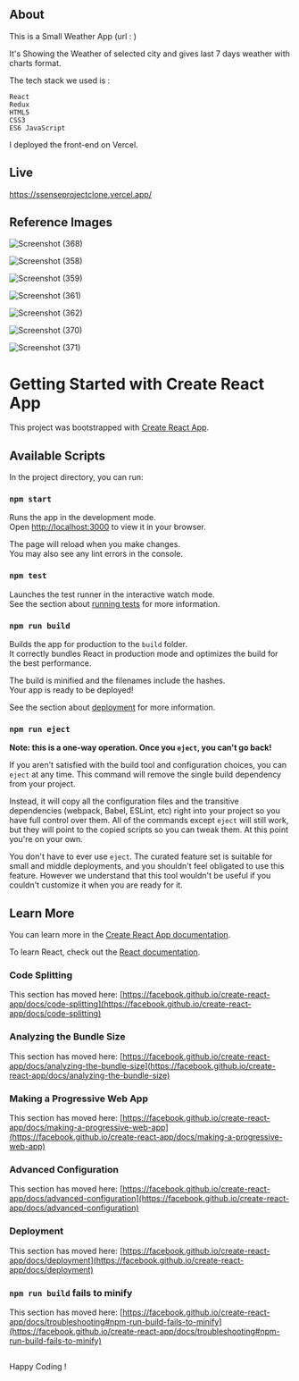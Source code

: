 ## About 

This is a Small Weather App (url : )

It's Showing the Weather of selected city and gives last 7 days weather with charts format.

The tech stack we used is :

    React
    Redux
    HTML5
    CSS3
    ES6 JavaScript


I deployed the front-end on Vercel.



## Live

https://ssenseprojectclone.vercel.app/

## Reference Images

![Screenshot (368)](https://user-images.githubusercontent.com/97461783/167412516-fb7700f9-d0e4-4732-9df6-9c11dfd2614d.png)

![Screenshot (358)](https://user-images.githubusercontent.com/97461783/167412562-1b099a35-9873-4d14-8a4c-ac19a7a1197b.png)

![Screenshot (359)](https://user-images.githubusercontent.com/97461783/167412599-7a950c93-56e3-47e3-8a6b-bca8030f548e.png)

![Screenshot (361)](https://user-images.githubusercontent.com/97461783/167412646-133bcc7f-3a2d-472e-b387-ef095e202294.png)

![Screenshot (362)](https://user-images.githubusercontent.com/97461783/167412726-8f738ac2-4f81-4bb6-a9c0-8c306d5ded7a.png)

![Screenshot (370)](https://user-images.githubusercontent.com/97461783/167415579-3da7d6b4-5340-4025-975a-49d5ebeb2c1b.png)

![Screenshot (371)](https://user-images.githubusercontent.com/97461783/167415591-a19aaf32-c9ee-469a-9d55-8cf12d10fdcb.png)



# Getting Started with Create React App

This project was bootstrapped with [Create React App](https://github.com/facebook/create-react-app).

## Available Scripts

In the project directory, you can run:

### `npm start`

Runs the app in the development mode.\
Open [http://localhost:3000](http://localhost:3000) to view it in your browser.

The page will reload when you make changes.\
You may also see any lint errors in the console.

### `npm test`

Launches the test runner in the interactive watch mode.\
See the section about [running tests](https://facebook.github.io/create-react-app/docs/running-tests) for more information.

### `npm run build`

Builds the app for production to the `build` folder.\
It correctly bundles React in production mode and optimizes the build for the best performance.

The build is minified and the filenames include the hashes.\
Your app is ready to be deployed!

See the section about [deployment](https://facebook.github.io/create-react-app/docs/deployment) for more information.

### `npm run eject`

**Note: this is a one-way operation. Once you `eject`, you can't go back!**

If you aren't satisfied with the build tool and configuration choices, you can `eject` at any time. This command will remove the single build dependency from your project.

Instead, it will copy all the configuration files and the transitive dependencies (webpack, Babel, ESLint, etc) right into your project so you have full control over them. All of the commands except `eject` will still work, but they will point to the copied scripts so you can tweak them. At this point you're on your own.

You don't have to ever use `eject`. The curated feature set is suitable for small and middle deployments, and you shouldn't feel obligated to use this feature. However we understand that this tool wouldn't be useful if you couldn't customize it when you are ready for it.

## Learn More

You can learn more in the [Create React App documentation](https://facebook.github.io/create-react-app/docs/getting-started).

To learn React, check out the [React documentation](https://reactjs.org/).

### Code Splitting

This section has moved here: [https://facebook.github.io/create-react-app/docs/code-splitting](https://facebook.github.io/create-react-app/docs/code-splitting)

### Analyzing the Bundle Size

This section has moved here: [https://facebook.github.io/create-react-app/docs/analyzing-the-bundle-size](https://facebook.github.io/create-react-app/docs/analyzing-the-bundle-size)

### Making a Progressive Web App

This section has moved here: [https://facebook.github.io/create-react-app/docs/making-a-progressive-web-app](https://facebook.github.io/create-react-app/docs/making-a-progressive-web-app)

### Advanced Configuration

This section has moved here: [https://facebook.github.io/create-react-app/docs/advanced-configuration](https://facebook.github.io/create-react-app/docs/advanced-configuration)

### Deployment

This section has moved here: [https://facebook.github.io/create-react-app/docs/deployment](https://facebook.github.io/create-react-app/docs/deployment)

### `npm run build` fails to minify

This section has moved here: [https://facebook.github.io/create-react-app/docs/troubleshooting#npm-run-build-fails-to-minify](https://facebook.github.io/create-react-app/docs/troubleshooting#npm-run-build-fails-to-minify)

##  

Happy Coding !
